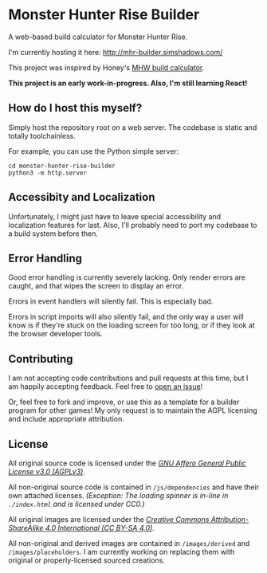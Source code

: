 # Monster Hunter Rise Builder

A web-based build calculator for Monster Hunter Rise.

I'm currently hosting it here: <http://mhr-builder.simshadows.com/>

This project was inspired by Honey's [MHW build calculator](https://honeyhunterworld.com/mhwbi/).

**This project is an early work-in-progress. Also, I'm still learning React!**

## How do I host this myself?

Simply host the repository root on a web server. The codebase is static and totally toolchainless.

For example, you can use the Python simple server:

```
cd monster-hunter-rise-builder
python3 -m http.server
```

## Accessibity and Localization

Unfortunately, I might just have to leave special accessibility and localization features for last. Also, I'll probably need to port my codebase to a build system before then.

## Error Handling

Good error handling is currently severely lacking. Only render errors are caught, and that wipes the screen to display an error.

Errors in event handlers will silently fail. This is especially bad.

Errors in script imports will also silently fail, and the only way a user will know is if they're stuck on the loading screen for too long, or if they look at the browser developer tools.

## Contributing

I am not accepting code contributions and pull requests at this time, but I am happily accepting feedback. Feel free to [open an issue](https://github.com/simshadows/monster-hunter-rise-builder/issues)!

Or, feel free to fork and improve, or use this as a template for a builder program for other games! My only request is to maintain the AGPL licensing and include appropriate attribution.

## License

All original source code is licensed under the [*GNU Affero General Public License v3.0 (AGPLv3)*](https://www.gnu.org/licenses/agpl-3.0.en.html).

All non-original source code is contained in `/js/dependencies` and have their own attached licenses. *(Exception: The loading spinner is in-line in `./index.html` and is licensed under CC0.)*

All original images are licensed under the [*Creative Commons Attribution-ShareAlike 4.0 International (CC BY-SA 4.0)*](https://creativecommons.org/licenses/by-sa/4.0/).

All non-original and derived images are contained in `/images/derived` and `/images/placeholders`. I am currently working on replacing them with original or properly-licensed sourced creations.


